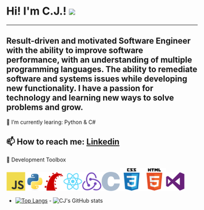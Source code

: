 # Hi! I'm C.J.! <img src="https://media.giphy.com/media/ZVik7pBtu9dNS/giphy.gif" width="70px">
---
Result-driven and motivated Software Engineer with the ability to improve software performance, with an
understanding of multiple programming languages. The ability to remediate software and systems issues while
developing new functionality. I have a passion for technology and learning new ways to solve problems and
grow.
---
🔭 I’m currently learing: Python & C# 

📫 How to reach me: [Linkedin](https://www.linkedin.com/in/charles-davis-20a748123/)
---
🧰 Development Toolbox 

<img src="https://github.com/devicons/devicon/blob/master/icons/javascript/javascript-original.svg" alt="JavaScript logo" width="50" height="50" /><img src="https://github.com/devicons/devicon/blob/master/icons/python/python-original.svg" alt="python logo" width="50" height="50" /><img src="https://github.com/devicons/devicon/blob/master/icons/rails/rails-plain.svg" alt="rails logo" width="50" height="50" /><img src="https://github.com/devicons/devicon/blob/master/icons/react/react-original.svg" alt="react logo" width="50" height="50" /><img src="https://github.com/devicons/devicon/blob/master/icons/redux/redux-original.svg" alt="redux logo" width="50" height="50" /><img src="https://github.com/devicons/devicon/blob/master/icons/c/c-original.svg" alt="c logo" width="50" height="50" /><img src="https://github.com/devicons/devicon/blob/master/icons/css3/css3-original-wordmark.svg" alt="CSS logo" width="60" height="60" /><img src="https://github.com/devicons/devicon/blob/master/icons/html5/html5-original-wordmark.svg" alt="HTML5 logo" width="60" height="60" /><img src="https://github.com/devicons/devicon/blob/master/icons/visualstudio/visualstudio-plain.svg" alt="VS logo" width="50" height="50" />

- [![Top Langs](https://github-readme-stats.vercel.app/api/top-langs/?username=csdj92)](https://github.com/anuraghazra/github-readme-stats) - ![CJ's GitHub stats](https://github-readme-stats.vercel.app/api?username=csdj92&show_icons=true&theme=radical)
<!--
**csdj92/csdj92** is a ✨ _special_ ✨ repository because its `README.md` (this file) appears on your GitHub profile.

Here are some ideas to get you started:


- 🌱 I’m currently learning ...
- 👯 I’m looking to collaborate on ...
- 🤔 I’m looking for help with ...
- 💬 Ask me about ...
- 📫 How to reach me: ...
- 😄 Pronouns: ...
- ⚡ Fun fact: ...
-->
